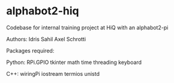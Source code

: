# alphabot2-hiq
Codebase for internal training project at HiQ with an alphabot2-pi


Authors:
Idris Sahil
Axel Schrotti


Packages required:

Python:
RPi.GPIO
tkinter
math
time
threading
keyboard


C++:
wiringPi
iostream
termios
unistd
